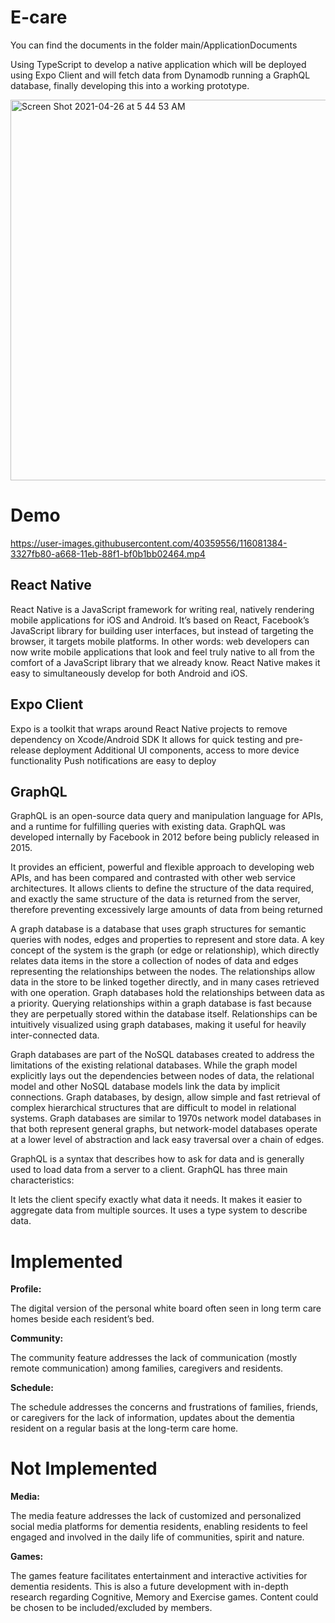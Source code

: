 
# E-care

<p> You can find the documents in the folder main/ApplicationDocuments </p>

<p> Using TypeScript to develop a native application which will be deployed using Expo Client and will fetch data from Dynamodb running a GraphQL database, finally developing this into a working prototype.

 </p>
 
 
 
<img width="609" alt="Screen Shot 2021-04-26 at 5 44 53 AM" src="https://user-images.githubusercontent.com/40359556/116073106-f820ca80-a65d-11eb-9976-7ae77c9a9ddb.png">





<h1> Demo  </h1>



https://user-images.githubusercontent.com/40359556/116081384-3327fb80-a668-11eb-88f1-bf0b1bb02464.mp4



 
 




<h2> React Native </h2> 
React Native is a JavaScript framework for writing real, natively rendering mobile applications for iOS and Android. It’s based on React, Facebook’s JavaScript library for building user interfaces, but instead of targeting the browser, it targets mobile platforms. In other words: web developers can now write mobile applications that look and feel truly native to all from the comfort of a JavaScript library that we already know. React Native makes it easy to simultaneously develop for both Android and iOS.

<h2> Expo Client </h2>
Expo is a toolkit that wraps around React Native projects to remove dependency on Xcode/Android SDK
It allows for quick testing and pre-release deployment
Additional UI components, access to more device functionality
Push notifications are easy to deploy



<h2> GraphQL </h2>
GraphQL is an open-source data query and manipulation language for APIs, and a runtime for fulfilling queries with existing data. GraphQL was developed internally by Facebook in 2012 before being publicly released in 2015.

It provides an efficient, powerful and flexible approach to developing web APIs, and has been compared and contrasted with other web service architectures. It allows clients to define the structure of the data required, and exactly the same structure of the data is returned from the server, therefore preventing excessively large amounts of data from being returned

A graph database is a database that uses graph structures for semantic queries with nodes, edges and properties to represent and store data. A key concept of the system is the graph (or edge or relationship), which directly relates data items in the store a collection of nodes of data and edges representing the relationships between the nodes. The relationships allow data in the store to be linked together directly, and in many cases retrieved with one operation. Graph databases hold the relationships between data as a priority. Querying relationships within a graph database is fast because they are perpetually stored within the database itself. Relationships can be intuitively visualized using graph databases, making it useful for heavily inter-connected data.

Graph databases are part of the NoSQL databases created to address the limitations of the existing relational databases. While the graph model explicitly lays out the dependencies between nodes of data, the relational model and other NoSQL database models link the data by implicit connections. Graph databases, by design, allow simple and fast retrieval of complex hierarchical structures that are difficult to model in relational systems. Graph databases are similar to 1970s network model databases in that both represent general graphs, but network-model databases operate at a lower level of abstraction and lack easy traversal over a chain of edges.

GraphQL is a syntax that describes how to ask for data and is generally used to load data from a server to a client. GraphQL has three main characteristics:

It lets the client specify exactly what data it needs.
It makes it easier to aggregate data from multiple sources.
It uses a type system to describe data.





<h1> Implemented </h1>


<strong> Profile: </strong>

The digital version of the personal white board often seen in long term care homes beside each resident’s bed.
<br/> 

<strong> Community:  </strong> 

The community feature addresses the lack of communication (mostly remote communication) among families, caregivers and residents.

  
<strong> Schedule: </strong>

The schedule addresses the concerns and frustrations of families, friends, or caregivers for the lack of information, updates about the dementia resident on a regular basis at the long-term care home.


  
  <h1> Not Implemented </h1>

<strong>Media: </strong> 

The media feature addresses the lack of customized and personalized social media platforms for dementia residents, enabling residents to feel engaged and involved in the daily life of communities, spirit and nature.



<strong> Games:</strong>

The games feature facilitates entertainment and interactive activities for dementia residents. This is also a future development with in-depth research regarding Cognitive, Memory and Exercise games. Content could be chosen to be included/excluded by members.


